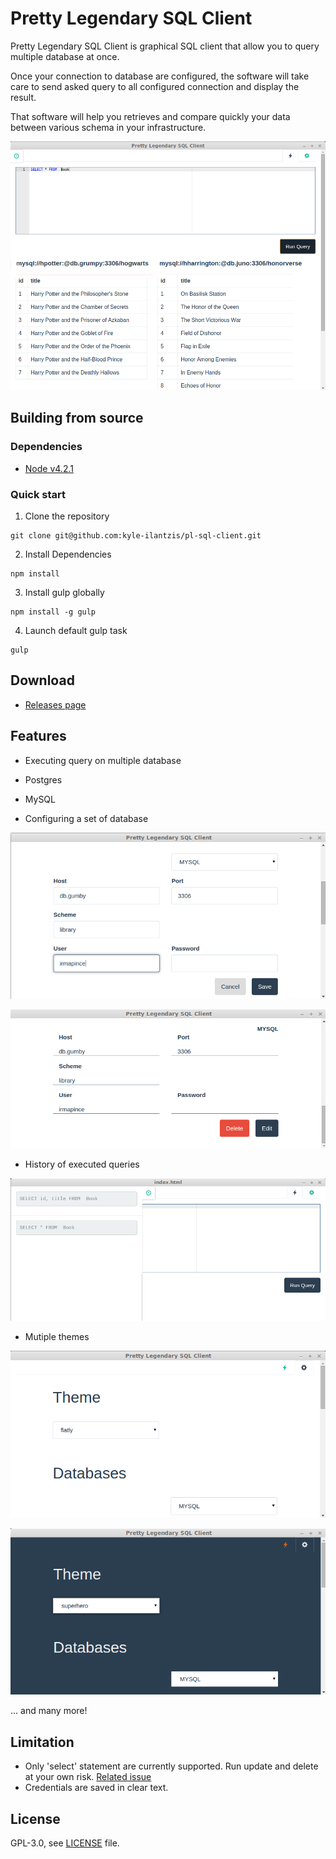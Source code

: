 # Pretty Legendary SQL Client

Pretty Legendary SQL Client is graphical SQL client that allow you to query multiple database at once.

Once your connection to database are configured, the software will take care to send asked query to all configured connection and display the result.

That software will help you retrieves and compare quickly your data between various schema in your infrastructure.

![Executing query](doc/pictures/query.png)

## Building from source

### Dependencies
 * [Node v4.2.1](https://nodejs.org/en/)

### Quick start
1. Clone the repository
```
git clone git@github.com:kyle-ilantzis/pl-sql-client.git
 ```
2. Install Dependencies
```
npm install
 ```
3. Install gulp globally
```
npm install -g gulp
 ```
4. Launch default gulp task
```
gulp
```

## Download

* [Releases page](https://github.com/kyle-ilantzis/pl-sql-client/releases)

## Features

 * Executing query on multiple database
  * Postgres
  * MySQL

 * Configuring a set of database

 ![Configuring database](doc/pictures/database1.png)

![Viewing database configuration](doc/pictures/database2.png)

 * History of executed queries

![Consulting history of queries](doc/pictures/history.png)

 * Mutiple themes

 ![flatly themne](doc/pictures/theme-1.png)

![superhero themne](doc/pictures/theme-2.png)

... and many more!

## Limitation

 * Only 'select' statement are currently supported. Run update and delete at your own risk. [Related issue](https://github.com/kyle-ilantzis/pl-sql-client/issues/9)
 * Credentials are saved in clear text.

## License

GPL-3.0, see [LICENSE](LICENSE) file.
